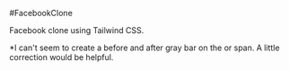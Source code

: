 #FacebookClone

Facebook clone using Tailwind CSS.

*I can't seem to create a before and after gray bar on the or span. A little correction would be helpful.
